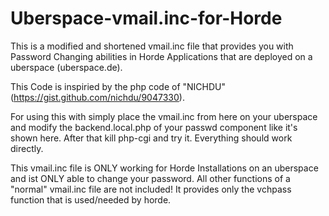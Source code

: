 # Uberspace-vmail.inc-for-Horde
This is a modified and shortened vmail.inc file that provides you with Password Changing abilities in Horde Applications that are deployed on a uberspace (uberspace.de).

This Code is inspiried by the php code of "NICHDU" (https://gist.github.com/nichdu/9047330).

For using this with simply place the vmail.inc from here on your uberspace and modify the backend.local.php of your passwd component like it's shown here.
After that kill php-cgi and try it. Everything should work directly.

This vmail.inc file is ONLY working for Horde Installations on an uberspace and ist ONLY able to change your password. All other functions of a "normal" vmail.inc file are not included! It provides only the vchpass function that is used/needed by horde.

